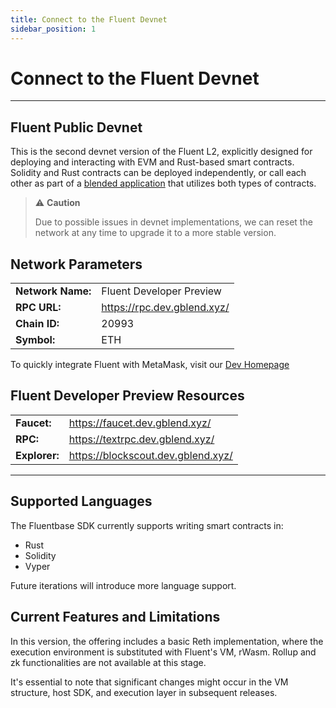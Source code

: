 ```yaml
---
title: Connect to the Fluent Devnet
sidebar_position: 1
---
```


# Connect to the Fluent Devnet

---
Fluent Public Devnet
---

This is the second devnet version of the Fluent L2, explicitly designed for deploying and interacting with EVM and Rust-based smart contracts. Solidity and Rust contracts can be deployed independently, or call each other as part of a [blended application](https://docs.fluentlabs.xyz/learn/developer-guides/building-a-blended-app) that utilizes both types of contracts.

> ⚠️ **Caution**  
>
> Due to possible issues in devnet implementations, 
> we can reset the network at any time to upgrade it to a more stable version.

## **Network Parameters**

<table><tbody><tr><td><strong class="row-name">Network Name:</strong></td><td>Fluent Developer Preview</td></tr><tr><td><strong class="row-name">RPC URL:</strong></td><td><a href="https://rpc.dev.gblend.xyz/">https://rpc.dev.gblend.xyz/</a></td></tr><tr><td><strong class="row-name">Chain ID:</strong></td><td>20993</td></tr><tr><td><strong class="row-name">Symbol:</strong></td><td>ETH</td></tr></tbody></table>

To quickly integrate Fluent with MetaMask, visit our [Dev Homepage](https://dev.gblend.xyz/)

## Fluent Developer Preview Resources

<table><tbody><tr><td><strong class="row-name">Faucet:</strong></td><td><a href="https://faucet.dev.gblend.xyz/">https://faucet.dev.gblend.xyz/</a></td></tr><tr><td><strong class="row-name">RPC:</strong></td><td><a href="https://rpc.dev.gblend.xyz/">https://textrpc.dev.gblend.xyz/</a></td></tr><tr><td><strong class="row-name">Explorer:</strong></td><td><a href="https://blockscout.dev.gblend.xyz/">https://blockscout.dev.gblend.xyz/</a></td></tr></tbody></table>

***

## Supported Languages

The Fluentbase SDK currently supports writing smart contracts in:

* Rust
* Solidity
* Vyper

Future iterations will introduce more language support.

## Current Features and Limitations

In this version, the offering includes a basic Reth implementation, where the execution environment is substituted with Fluent's VM, rWasm. Rollup and zk functionalities are not available at this stage.&#x20;

It's essential to note that significant changes might occur in the VM structure, host SDK, and execution layer in subsequent releases.